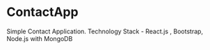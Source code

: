 # ContactApp
Simple Contact Application. Technology Stack - React.js , Bootstrap, Node.js with MongoDB
